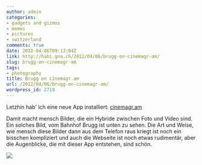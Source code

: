 ```yaml
---
author: admin
categories:
- gadgets and gizmos
- memes
- pictures
- switzerland
comments: true
date: 2012-04-06T09:13:04Z
link: http://habi.gna.ch/2012/04/06/brugg-on-cinemagr-am/
slug: brugg-on-cinemagr-am
tags:
- photography
title: Brugg on cinemagr.am
url: /2012/04/06/brugg-on-cinemagr-am/
wordpress_id: 2719
---
```


Letzhin hab' ich eine neue App installiert: [cinemagr.am](http://itunes.apple.com/app/cinemagram/id487225881?mt=8)




Damit macht mensch Bilder, die ein Hybride zwischen Foto und Video sind. Ein solches Bild, vom Bahnhof Brugg ist unten zu sehen. Die Art und Weise, wie mensch diese Bilder dann aus dem Telefon raus kriegt ist noch ein bisschen kompliziert und auch die Webseite ist noch etwas rudimentär, aber die Augenblicke, die mit dieser App entstehen, sind schön.




[![](http://cinemagr.am/uploads/2245579.gif)](http://cinemagr.am/show/2245579)  

